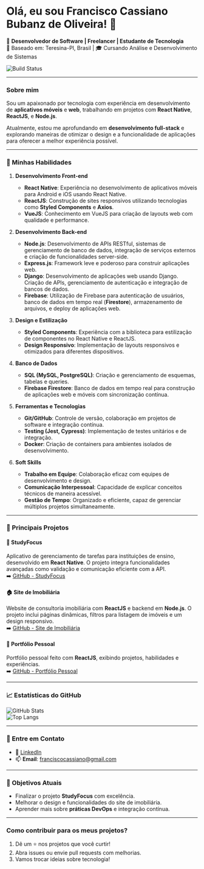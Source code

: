 # **Olá, eu sou Francisco Cassiano Bubanz de Oliveira! 👋**

🌟 **Desenvolvedor de Software | Freelancer | Estudante de Tecnologia**  
📍 Baseado em: Teresina-PI, Brasil | 🎓 Cursando Análise e Desenvolvimento de Sistemas

![Build Status](https://img.shields.io/github/workflow/status/CassioBubanz/StudyFocus/CI)

---

### **Sobre mim**  
Sou um apaixonado por tecnologia com experiência em desenvolvimento de **aplicativos móveis** e **web**, trabalhando em projetos com **React Native**, **ReactJS**, e **Node.js**.

Atualmente, estou me aprofundando em **desenvolvimento full-stack** e explorando maneiras de otimizar o design e a funcionalidade de aplicações para oferecer a melhor experiência possível.

---

### **🚀 Minhas Habilidades**

1. **Desenvolvimento Front-end**  
   - **React Native**: Experiência no desenvolvimento de aplicativos móveis para Android e iOS usando React Native.
   - **ReactJS**: Construção de sites responsivos utilizando tecnologias como **Styled Components** e **Axios**.
   - **VueJS**: Conhecimento em VueJS para criação de layouts web com qualidade e performance.

2. **Desenvolvimento Back-end**
   - **Node.js**: Desenvolvimento de APIs RESTful, sistemas de gerenciamento de banco de dados, integração de serviços externos e criação de funcionalidades server-side.
   - **Express.js**: Framework leve e poderoso para construir aplicações web.
   - **Django**: Desenvolvimento de aplicações web usando Django. Criação de APIs, gerenciamento de autenticação e integração de bancos de dados.
   - **Firebase**: Utilização de Firebase para autenticação de usuários, banco de dados em tempo real (**Firestore**), armazenamento de arquivos, e deploy de aplicações web.

4. **Design e Estilização**  
   - **Styled Components**: Experiência com a biblioteca para estilização de componentes no React Native e ReactJS.
   - **Design Responsivo**: Implementação de layouts responsivos e otimizados para diferentes dispositivos.

5. **Banco de Dados**  
   - **SQL (MySQL, PostgreSQL)**: Criação e gerenciamento de esquemas, tabelas e queries.
   - **Firebase Firestore**: Banco de dados em tempo real para construção de aplicações web e móveis com sincronização contínua.

6. **Ferramentas e Tecnologias**  
   - **Git/GitHub**: Controle de versão, colaboração em projetos de software e integração contínua.
   - **Testing (Jest, Cypress)**: Implementação de testes unitários e de integração.
   - **Docker**: Criação de containers para ambientes isolados de desenvolvimento.

7. **Soft Skills**  
   - **Trabalho em Equipe**: Colaboração eficaz com equipes de desenvolvimento e design.
   - **Comunicação Interpessoal**: Capacidade de explicar conceitos técnicos de maneira acessível.
   - **Gestão de Tempo**: Organizado e eficiente, capaz de gerenciar múltiplos projetos simultaneamente.

---

### **📂 Principais Projetos**

#### **🌟 StudyFocus**  
Aplicativo de gerenciamento de tarefas para instituições de ensino, desenvolvido em **React Native**. O projeto integra funcionalidades avançadas como validação e comunicação eficiente com a API.  
➡️ [GitHub - StudyFocus](https://github.com/CassioBubanz/StudyFocus.git)

#### **🏠 Site de Imobiliária**  
Website de consultoria imobiliária com **ReactJS** e backend em **Node.js**. O projeto inclui páginas dinâmicas, filtros para listagem de imóveis e um design responsivo.  
➡️ [GitHub - Site de Imobiliária](https://github.com/CassioBubanz/mw_consultoria.git)

#### **📄 Portfólio Pessoal**  
Portfólio pessoal feito com **ReactJS**, exibindo projetos, habilidades e experiências.  
➡️ [GitHub - Portfólio Pessoal](https://github.com/CassioBubanz/portfolio.git)

---

### **📈 Estatísticas do GitHub**  
![GitHub Stats](https://github-readme-stats.vercel.app/api?username=CassioBubanz&show_icons=true&theme=radical)  
![Top Langs](https://github-readme-stats.vercel.app/api/top-langs/?username=CassioBubanz&layout=compact&theme=radical)

---

### **💬 Entre em Contato**  
- 💼 [LinkedIn](https://www.linkedin.com/in/francisco-cassiano)  
- 📫 **Email**: franciscocassiano@gmail.com  

---

### **🎯 Objetivos Atuais**  
- Finalizar o projeto **StudyFocus** com excelência.  
- Melhorar o design e funcionalidades do site de imobiliária.  
- Aprender mais sobre **práticas DevOps** e integração contínua.

---

### **Como contribuir para os meus projetos?**  
1. Dê um ⭐ nos projetos que você curtir!  
2. Abra issues ou envie pull requests com melhorias.  
3. Vamos trocar ideias sobre tecnologia!
